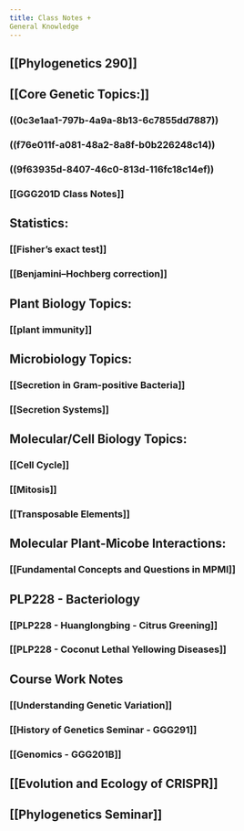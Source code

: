 ```yaml
---
title: Class Notes + 
General Knowledge
---
```


## [[Phylogenetics 290]]

## [[Core Genetic Topics:]]
### ((0c3e1aa1-797b-4a9a-8b13-6c7855dd7887))

### ((f76e011f-a081-48a2-8a8f-b0b226248c14))

### ((9f63935d-8407-46c0-813d-116fc18c14ef))

### [[GGG201D Class Notes]]

## **Statistics**:
### [[Fisher’s exact test]]

### [[Benjamini–Hochberg correction]]

## 

## **Plant Biology Topics:**
### [[plant immunity]]

## 

## **Microbiology Topics:**
### [[Secretion in Gram-positive Bacteria]]

### [[Secretion Systems]]

## 

## **Molecular/Cell Biology Topics:**
### [[Cell Cycle]]

### [[Mitosis]]

### [[Transposable Elements]]

### 

## **Molecular Plant-Micobe Interactions:**
### [[Fundamental Concepts and Questions in MPMI]]

## 

## **PLP228 - Bacteriology**
### [[PLP228 - Huanglongbing - Citrus Greening]]

### [[PLP228 - Coconut Lethal Yellowing Diseases]]

## 

## **Course Work Notes**
### [[Understanding Genetic Variation]]

### [[History of Genetics Seminar - GGG291]]

### [[Genomics - GGG201B]]

### 

## [[Evolution and Ecology of CRISPR]]

## [[Phylogenetics Seminar]]
